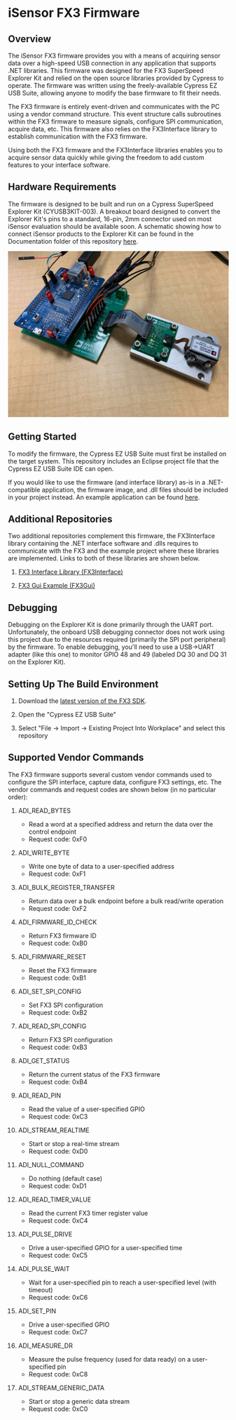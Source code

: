 # iSensor FX3 Firmware

## Overview

The iSensor FX3 firmware provides you with a means of acquiring sensor data over a high-speed USB connection in any application that supports .NET libraries. This firmware was designed for the FX3 SuperSpeed Explorer Kit and relied on the open source libraries provided by Cypress to operate. The firmware was written using the freely-available Cypress EZ USB Suite, allowing anyone to modify the base firmware to fit their needs. 

The FX3 firmware is entirely event-driven and communicates with the PC using a vendor command structure. This event structure calls subroutines within the FX3 firmware to measure signals, configure SPI communication, acquire data, etc. This firmware also relies on the FX3Interface library to establish communication with the FX3 firmware. 

Using both the FX3 firmware and the FX3Interface libraries enables you to acquire sensor data quickly while giving the freedom to add custom features to your interface software. 

## Hardware Requirements

The firmware is designed to be built and run on a Cypress SuperSpeed Explorer Kit (CYUSB3KIT-003). A breakout board designed to convert the Explorer Kit's pins to a standard, 16-pin, 2mm connector used on most iSensor evaluation should be available soon. A schematic showing how to connect iSensor products to the Explorer Kit can be found in the Documentation folder of this repository [here](https://github.com/juchong/iSensor-FX3-Firmware/tree/master/Documentation). 

![FX3 Board and ADcmXL3021](Documentation/pictures/img5.jpg)

## Getting Started

To modify the firmware, the Cypress EZ USB Suite must first be installed on the target system. This repository includes an Eclipse project file that the Cypress EZ USB Suite IDE can open. 

If you would like to use the firmware (and interface library) as-is in a .NET-compatible application, the firmware image, and .dll files should be included in your project instead. An example application can be found [here](https://github.com/juchong/FX3Gui). 

## Additional Repositories

Two additional repositories complement this firmware, the FX3Interface library containing the .NET interface software and .dlls requires to communicate with the FX3 and the example project where these libraries are implemented. Links to both of these libraries are shown below.

1. [FX3 Interface Library (FX3Interface)](https://github.com/juchong/iSensor-FX3-Interface)

2. [FX3 Gui Example (FX3Gui)](https://github.com/juchong/FX3Gui)

## Debugging

Debugging on the Explorer Kit is done primarily through the UART port. Unfortunately, the onboard USB debugging connector does not work using this project due to the resources required (primarily the SPI port peripheral) by the firmware. To enable debugging, you'll need to use a USB->UART adapter (like this one) to monitor GPIO 48 and 49 (labeled DQ 30 and DQ 31 on the Explorer Kit).  

## Setting Up The Build Environment

1. Download the [latest version of the FX3 SDK](http://www.cypress.com/documentation/software-and-drivers/ez-usb-fx3-software-development-kit).

2. Open the "Cypress EZ USB Suite"

3. Select "File -> Import -> Existing Project Into Workplace" and select this repository

## Supported Vendor Commands

The FX3 firmware supports several custom vendor commands used to configure the SPI interface, capture data, configure FX3 settings, etc. The vendor commands and request codes are shown below (in no particular order):

1. ADI_READ_BYTES
    * Read a word at a specified address and return the data over the control endpoint
    * Request code: 0xF0

2. ADI_WRITE_BYTE
    * Write one byte of data to a user-specified address
    * Request code: 0xF1

3. ADI_BULK_REGISTER_TRANSFER
    * Return data over a bulk endpoint before a bulk read/write operation
    * Request code: 0xF2

4. ADI_FIRMWARE_ID_CHECK
    * Return FX3 firmware ID
    * Request code: 0xB0

5. ADI_FIRMWARE_RESET
    * Reset the FX3 firmware
    * Request code: 0xB1

6. ADI_SET_SPI_CONFIG
    * Set FX3 SPI configuration
    * Request code: 0xB2

7. ADI_READ_SPI_CONFIG
    * Return FX3 SPI configuration
    * Request code: 0xB3

8. ADI_GET_STATUS
    * Return the current status of the FX3 firmware
    * Request code: 0xB4

9. ADI_READ_PIN
    * Read the value of a user-specified GPIO
    * Request code: 0xC3

10. ADI_STREAM_REALTIME
    * Start or stop a real-time stream
    * Request code: 0xD0

11. ADI_NULL_COMMAND
    * Do nothing (default case)
    * Request code: 0xD1

12. ADI_READ_TIMER_VALUE
    * Read the current FX3 timer register value
    * Request code: 0xC4

13. ADI_PULSE_DRIVE
    * Drive a user-specified GPIO for a user-specified time
    * Request code: 0xC5

14. ADI_PULSE_WAIT
    * Wait for a user-specified pin to reach a user-specified level (with timeout)
    * Request code: 0xC6

15. ADI_SET_PIN
    * Drive a user-specified GPIO
    * Request code: 0xC7

16. ADI_MEASURE_DR
    * Measure the pulse frequency (used for data ready) on a user-specified pin
    * Request code: 0xC8

17. ADI_STREAM_GENERIC_DATA
    * Start or stop a generic data stream
    * Request code: 0xC0
